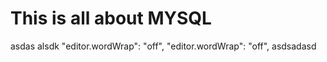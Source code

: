 # This is all about MYSQL

asdas
alsdk
"editor.wordWrap": "off",
"editor.wordWrap": "off",
asdsadasd
